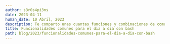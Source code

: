 ```yaml
---
author: s3r0s4pi3ns
date: 2023-04-11
human_date: 10 Abril, 2023
description: Te comparto unas cuantas funciones y combinaciones de comandos de operaciones que se repiten en el tiempo cuando trabajamos en una terminal
title: Funcionalidades comunes para el dia a dia con bash
path: blog/2023/funcionalidades-comunes-para-el-dia-a-dia-con-bash
---
```

